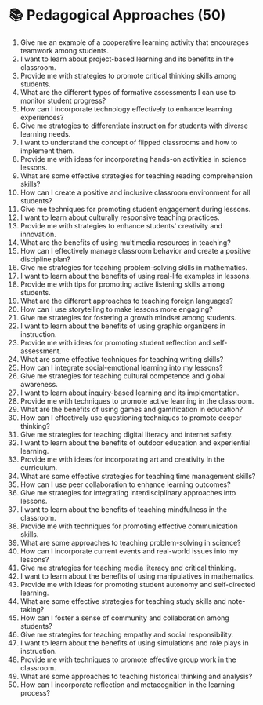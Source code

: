 # 📚 Pedagogical Approaches (50)

1. Give me an example of a cooperative learning activity that encourages teamwork among students.
2. I want to learn about project-based learning and its benefits in the classroom.
3. Provide me with strategies to promote critical thinking skills among students.
4. What are the different types of formative assessments I can use to monitor student progress?
5. How can I incorporate technology effectively to enhance learning experiences?
6. Give me strategies to differentiate instruction for students with diverse learning needs.
7. I want to understand the concept of flipped classrooms and how to implement them.
8. Provide me with ideas for incorporating hands-on activities in science lessons.
9. What are some effective strategies for teaching reading comprehension skills?
10. How can I create a positive and inclusive classroom environment for all students?
11. Give me techniques for promoting student engagement during lessons.
12. I want to learn about culturally responsive teaching practices.
13. Provide me with strategies to enhance students' creativity and innovation.
14. What are the benefits of using multimedia resources in teaching?
15. How can I effectively manage classroom behavior and create a positive discipline plan?
16. Give me strategies for teaching problem-solving skills in mathematics.
17. I want to learn about the benefits of using real-life examples in lessons.
18. Provide me with tips for promoting active listening skills among students.
19. What are the different approaches to teaching foreign languages?
20. How can I use storytelling to make lessons more engaging?
21. Give me strategies for fostering a growth mindset among students.
22. I want to learn about the benefits of using graphic organizers in instruction.
23. Provide me with ideas for promoting student reflection and self-assessment.
24. What are some effective techniques for teaching writing skills?
25. How can I integrate social-emotional learning into my lessons?
26. Give me strategies for teaching cultural competence and global awareness.
27. I want to learn about inquiry-based learning and its implementation.
28. Provide me with techniques to promote active learning in the classroom.
29. What are the benefits of using games and gamification in education?
30. How can I effectively use questioning techniques to promote deeper thinking?
31. Give me strategies for teaching digital literacy and internet safety.
32. I want to learn about the benefits of outdoor education and experiential learning.
33. Provide me with ideas for incorporating art and creativity in the curriculum.
34. What are some effective strategies for teaching time management skills?
35. How can I use peer collaboration to enhance learning outcomes?
36. Give me strategies for integrating interdisciplinary approaches into lessons.
37. I want to learn about the benefits of teaching mindfulness in the classroom.
38. Provide me with techniques for promoting effective communication skills.
39. What are some approaches to teaching problem-solving in science?
40. How can I incorporate current events and real-world issues into my lessons?
41. Give me strategies for teaching media literacy and critical thinking.
42. I want to learn about the benefits of using manipulatives in mathematics.
43. Provide me with ideas for promoting student autonomy and self-directed learning.
44. What are some effective strategies for teaching study skills and note-taking?
45. How can I foster a sense of community and collaboration among students?
46. Give me strategies for teaching empathy and social responsibility.
47. I want to learn about the benefits of using simulations and role plays in instruction.
48. Provide me with techniques to promote effective group work in the classroom.
49. What are some approaches to teaching historical thinking and analysis?
50. How can I incorporate reflection and metacognition in the learning process?